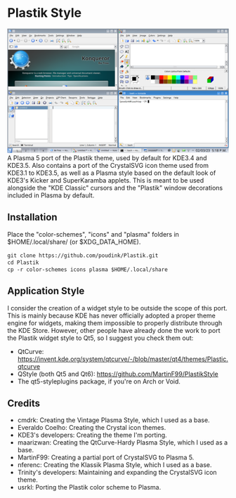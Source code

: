 # Plastik Style
![image](./screenshot.png)
A Plasma 5 port of the Plastik theme, used by default for KDE3.4 and KDE3.5. Also contains a port of the CrystalSVG icon theme used from KDE3.1 to KDE3.5, as well as a Plasma style based on the default look of KDE3's Kicker and SuperKaramba applets. This is meant to be used alongside the "KDE Classic" cursors and the "Plastik" window decorations included in Plasma by default.
## Installation
Place the "color-schemes", "icons" and "plasma" folders in $HOME/.local/share/ (or $XDG_DATA_HOME).
```
git clone https://github.com/poudink/Plastik.git  
cd Plastik
cp -r color-schemes icons plasma $HOME/.local/share
```
## Application Style
I consider the creation of a widget style to be outside the scope of this port. This is mainly because KDE has never officially adopted a proper theme engine for widgets, making them impossible to properly distribute through the KDE Store. However, other people have already done the work to port the Plastik widget style to Qt5, so I suggest you check them out:
* QtCurve: https://invent.kde.org/system/qtcurve/-/blob/master/qt4/themes/Plastic.qtcurve
* QStyle (both Qt5 and Qt6): https://github.com/MartinF99/PlastikStyle
* The qt5-styleplugins package, if you're on Arch or Void.
## Credits
* cmdrk: Creating the Vintage Plasma Style, which I used as a base.
* Everaldo Coelho: Creating the Crystal icon themes.
* KDE3's developers: Creating the theme I'm porting.
* maarizwan: Creating the QtCurve-Hardy Plasma Style, which I used as a base.
* MartinF99: Creating a partial port of CrystalSVG to Plasma 5.
* nferenc: Creating the Klassik Plasma Style, which I used as a base.
* Trinity's developers: Maintaining and expanding the CrystalSVG icon theme.
* usrkl: Porting the Plastik color scheme to Plasma.